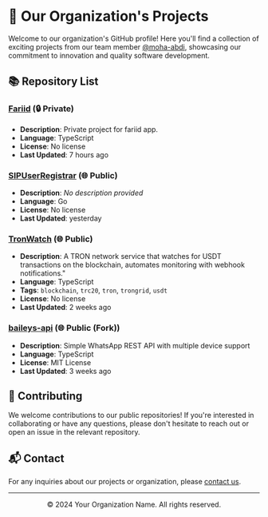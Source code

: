 # 🚀 Our Organization's Projects

Welcome to our organization's GitHub profile! Here you'll find a collection of exciting projects from our team member [@moha-abdi](https://github.com/moha-abdi), showcasing our commitment to innovation and quality software development.

## 📚 Repository List

### [Fariid](#) (🔒 Private)
- **Description**: Private project for fariid app.
- **Language**: TypeScript
- **License**: No license
- **Last Updated**: 7 hours ago

### [SIPUserRegistrar](https://github.com/moha-abdi/SIPUserRegistrar) (🌐 Public)
- **Description**: *No description provided*
- **Language**: Go
- **License**: No license
- **Last Updated**: yesterday

### [TronWatch](https://github.com/moha-abdi/TronWatch) (🌐 Public)
- **Description**: A TRON network service that watches for USDT transactions on the blockchain, automates monitoring with webhook notifications."
- **Language**: TypeScript
- **Tags**: `blockchain`, `trc20`, `tron`, `trongrid`, `usdt`
- **License**: No license
- **Last Updated**: 2 weeks ago

### [baileys-api](https://github.com/moha-abdi/baileys-api) (🌐 Public (Fork))
- **Description**: Simple WhatsApp REST API with multiple device support
- **Language**: TypeScript
- **License**: MIT License
- **Last Updated**: 3 weeks ago



## 🤝 Contributing

We welcome contributions to our public repositories! If you're interested in collaborating or have any questions, please don't hesitate to reach out or open an issue in the relevant repository.

## 📬 Contact

For any inquiries about our projects or organization, please [contact us](mailto:mohaa6052@gmail.com).

---

<p align="center">© 2024 Your Organization Name. All rights reserved.</p>
